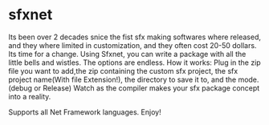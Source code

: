 # sfxnet
Its been over 2 decades snice the fist sfx making softwares where released, and they where limited in customization, and they often cost 20-50 dollars. Its time for a change. Using Sfxnet, you can write a package with all the little bells and wistles. The options are endless.
How it works:
Plug in the zip file you want to add,the zip containing the custom sfx project, the sfx project name(With file Extension!), the directory to save it to, and the mode.(debug or Release)
Watch as the compiler makes your sfx package concept into a reality.

Supports all Net Framework languages.
Enjoy!

